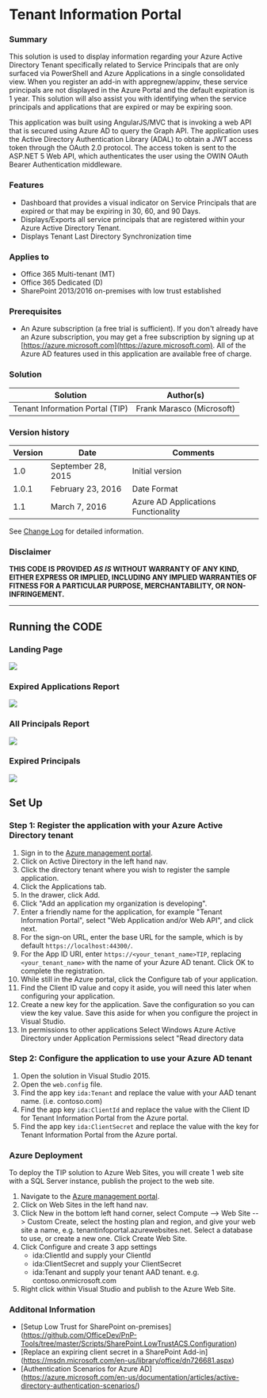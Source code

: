 # Tenant Information Portal 

### Summary 
This solution is used to display information regarding your Azure Active Directory Tenant specifically related to Service Principals that are only surfaced via PowerShell and Azure Applications in a single consolidated view. When you register an add-in with appregnew/appinv, these service principals are not displayed in the Azure Portal and the default expiration is 1 year. This solution will also assist you with identifying when the service principals and applications that are expired or may be expiring soon. 

This application was built using AngularJS/MVC that is invoking a web API that is secured using Azure AD to query the Graph API.
The application uses the Active Directory Authentication Library (ADAL) to obtain a JWT access token through the OAuth 2.0 protocol. The access token is sent to the ASP.NET 5 Web API, which authenticates the user using the OWIN OAuth Bearer Authentication middleware.


### Features ###
- Dashboard that provides a visual indicator on Service Principals that are expired or that may be expiring in 30, 60, and 90 Days.
- Displays/Exports all service principals that are registered within your Azure Active Directory Tenant.
- Displays Tenant Last Directory Synchronization time

### Applies to 
-  Office 365 Multi-tenant (MT)
-  Office 365 Dedicated (D)
-  SharePoint 2013/2016 on-premises with low trust established 

### Prerequisites 
- An Azure subscription (a free trial is sufficient). If you don't already have an Azure subscription, you may get a free subscription by signing up at [https://azure.microsoft.com](https://azure.microsoft.com).  All of the Azure AD features used in this application are available free of charge.

### Solution ###
Solution | Author(s)
---------|----------
Tenant Information Portal (TIP) | Frank Marasco (Microsoft)

### Version history 
Version  | Date | Comments
---------| -----| --------
1.0  | September 28, 2015 | Initial version
1.0.1 | February 23, 2016 | Date Format 
1.1 | March 7, 2016 | Azure AD Applications Functionality

See [Change Log](docs/changelog.md) for detailed information.


### Disclaimer 
**THIS CODE IS PROVIDED *AS IS* WITHOUT WARRANTY OF ANY KIND, EITHER EXPRESS OR IMPLIED, INCLUDING ANY IMPLIED WARRANTIES OF FITNESS FOR A PARTICULAR PURPOSE, MERCHANTABILITY, OR NON-INFRINGEMENT.**

----------

## Running the CODE

### Landing Page

![](http://i.imgur.com/gpbNNg8.png)

### Expired Applications Report

![](http://i.imgur.com/tEldYW7.png)


### All Principals Report

![](http://i.imgur.com/2TR4lXL.png)

### Expired Principals

![](http://i.imgur.com/CjHXtA1.png)



## Set Up

### Step 1:  Register the application with your Azure Active Directory tenant

1. Sign in to the [Azure management portal](https://manage.windowsazure.com).
2. Click on Active Directory in the left hand nav.
3. Click the directory tenant where you wish to register the sample application.
4. Click the Applications tab.
5. In the drawer, click Add.
6. Click "Add an application my organization is developing".
7. Enter a friendly name for the application, for example "Tenant Information Portal", select "Web Application and/or Web API", and click next.
8. For the sign-on URL, enter the base URL for the sample, which is by default `https://localhost:44300/`.
9. For the App ID URI, enter `https://<your_tenant_name>TIP`, replacing `<your_tenant_name>` with the name of your Azure AD tenant.  Click OK to complete the registration.
10. While still in the Azure portal, click the Configure tab of your application.
11. Find the Client ID value and copy it aside, you will need this later when configuring your application.
12. Create a new key for the application.  Save the configuration so you can view the key value.  Save this aside for when you configure the project in Visual Studio.
13. In permissions to other applications Select Windows Azure Active Directory under Application Permissions select "Read directory data 

### Step 2:  Configure the application to use your Azure AD tenant

1. Open the solution in Visual Studio 2015.
2. Open the `web.config` file.
3. Find the app key `ida:Tenant` and replace the value with your AAD tenant name. (i.e. contoso.com)
4. Find the app key `ida:ClientId` and replace the value with the Client ID for Tenant Information Portal from the Azure portal.
5. Find the app key `ida:ClientSecret` and replace the value with the key for Tenant Information Portal from the Azure portal.

### Azure Deployment
To deploy the TIP solution to Azure Web Sites, you will create 1 web site with a SQL Server instance, publish the project to the web site.

1. Navigate to the [Azure management portal](https://manage.windowsazure.com).
2. Click on Web Sites in the left hand nav.
3. Click New in the bottom left hand corner, select Compute --> Web Site --> Custom Create, select the hosting plan and region, and give your web site a name, e.g. tenantinfoportal.azurewebsites.net.  Select a database to use, or create a new one.  Click Create Web Site.
4. Click Configure and create 3 app settings
	- ida:ClientId and supply your ClientId
	- ida:ClientSecret and supply your ClientSecret
	- ida:Tenant and supply your tenant AAD tenant. e.g. contoso.onmicrosoft.com
5. Right click within Visual Studio and publish to the Azure Web Site.


### Additonal Information	
- [Setup Low Trust for SharePoint on-premises] (https://github.com/OfficeDev/PnP-Tools/tree/master/Scripts/SharePoint.LowTrustACS.Configuration)
- [Replace an expiring client secret in a SharePoint Add-in] (https://msdn.microsoft.com/en-us/library/office/dn726681.aspx)
- [Authentication Scenarios for Azure AD] (https://azure.microsoft.com/en-us/documentation/articles/active-directory-authentication-scenarios/)
